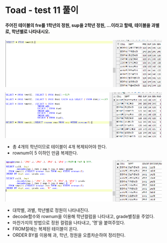 # Toad - test 11 풀이

#### 주어진 테이블의 fre를 1학년의 정원, sup을 2학년 정원, ...이라고 할때, 테이블을 과별로, 학년별로 나타내시오.

![test11 &#xD14C;&#xC774;&#xBE14; &#xD655;&#xC778;](../../../.gitbook/assets/test11-1.png)

![&#xCE74;&#xB2E4;&#xC2DC;&#xC548; &#xACF1;&#xC744; &#xC774;&#xC6A9;&#xD55C; &#xD14C;&#xC774;&#xBE14; &#xBCF5;&#xC81C;](../../../.gitbook/assets/test11-2.png)

* 총 4개의 학년이므로 테이블이 4개 복제되어야 한다. 
* rownum이 5 이하인 만큼 복제한다.

![&#xAD6C;&#xD604;](../../../.gitbook/assets/test11-3.png)

* 대학별, 과별, 학년별로 정원이 나타내진다.
* decode함수와 rownum을 이용해 학년컬럼을 나타내고, grade별칭을 주었다.
* 마찬가지의 방법으로 정원 컬럼을 나타내고, '명'을 붙여주었다.
* FROM절에는 복제된 테이블이 온다.
* ORDER BY를 이용해 과, 학년, 정원을 오름차순하여 정리한다.

